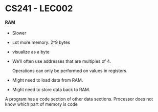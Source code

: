 # CS241 - LEC002

#### RAM
- Slower
- Lot more memory. 2^9 bytes
- visualize as a byte
- We'll often use addresses that are multiples of 4.

  Operations can only be performed on values in registers.
- Might need to load data from RAM.
- Might need to store data back to RAM.

A program has a code section of other data sections.
Processor does not know which part of memory is code
<!--stackedit_data:
eyJoaXN0b3J5IjpbLTkwOTE3ODQzNSwtMTk0MjIxNjk3MSwtMT
c4NTMyMjM5XX0=
-->